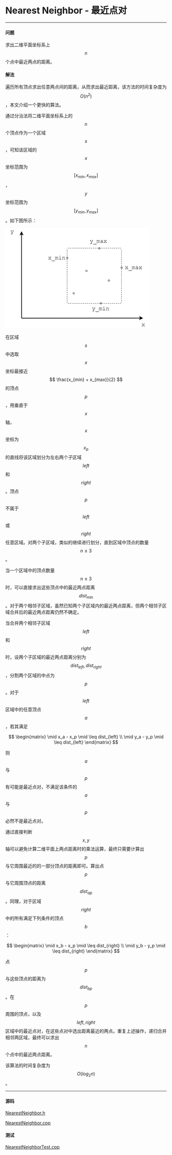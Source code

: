 <script type="text/javascript" src="https://cdnjs.cloudflare.com/ajax/libs/mathjax/2.7.1/MathJax.js?config=TeX-AMS-MML_HTMLorMML"></script>

# Nearest Neighbor - 最近点对

--------

#### 问题

求出二维平面坐标系上$$ n $$个点中最近两点的距离。

#### 解法

遍历所有顶点求出任意两点间的距离，从而求出最近距离，该方法的时间复杂度为$$ O(n^2) $$，本文介绍一个更快的算法。

通过分治法将二维平面坐标系上的$$ n $$个顶点作为一个区域$$ s $$，可知该区域的$$ x $$坐标范围为$$ [ x_{min}, x_{max} ] $$，$$ y $$坐标范围为$$ [ y_{min}, y_{max} ] $$。如下图所示：

![NearestNeighbor.png](../res/NearestNeighbor1.png)

在区域$$ s $$中选取$$ x $$坐标最接近$$ \frac{x_{min} + x_{max}}{2} $$的顶点$$ p $$，用垂直于$$ x $$轴，$$ x $$坐标为$$ x_{p} $$的直线将该区域划分为左右两个子区域$$ left $$和$$ right $$。顶点$$ p $$不属于$$ left $$或$$ right $$任意区域。对两个子区域，类似的继续进行划分，直到区域中顶点的数量$$ n \leq 3 $$。

当一个区域中的顶点数量$$ n \leq 3 $$时，可以直接求出这些顶点中的最近两点距离$$ dist_{min} $$。对于两个相邻子区域，虽然已知两个子区域内的最近两点距离，但两个相邻子区域合并后的最近两点距离仍然不确定。

当合并两个相邻子区域$$ left $$和$$ right $$时，设两个子区域的最近两点距离分别为$$ dist_{left}, dist_{right} $$，分割两个区域的中点为$$ p $$。对于$$ left $$区域中的任意顶点$$ a $$，若其满足

$$
\begin{matrix}
\mid x_a - x_p \mid \leq dist_{left}    \\
\mid y_a - y_p \mid \leq dist_{left}
\end{matrix}
$$

则$$ a $$与$$ p $$有可能是最近点对，不满足该条件的$$ a $$与$$ p $$必然不是最近点对。

通过直接判断$$ x, y $$轴可以避免计算二维平面上两点距离时的乘法运算，最终只需要计算出$$ p $$与它周围最近的的一部分顶点的距离即可。算出点$$ p $$与它周围顶点的距离$$ dist_{ap} $$。同理，对于区域$$ right $$中的所有满足下列条件的顶点$$ b $$：

$$
\begin{matrix}
\mid x_b - x_p \mid \leq dist_{right}   \\
\mid y_b - y_p \mid \leq dist_{right}
\end{matrix}
$$

点$$ p $$与这些顶点的距离为$$ dist_{bp} $$。在$$ p $$周围的顶点，以及$$ left, right $$区域中的最近点对，在这些点对中选出距离最近的两点。重复上述操作，递归合并相邻两区域，最终可以求出$$ n $$个点中的最近两点距离。

该算法的时间复杂度为$$ O(log_2 n) $$。

--------

#### 源码

[NearestNeighbor.h](https://github.com/linrongbin16/Way-to-Algorithm/blob/master/src/AnalyticGeometry/Polygon/NearestNeighbor.h)

[NearestNeighbor.cpp](https://github.com/linrongbin16/Way-to-Algorithm/blob/master/src/AnalyticGeometry/Polygon/NearestNeighbor.cpp)

#### 测试

[NearestNeighborTest.cpp](https://github.com/linrongbin16/Way-to-Algorithm/blob/master/src/AnalyticGeometry/Polygon/NearestNeighborTest.cpp)
